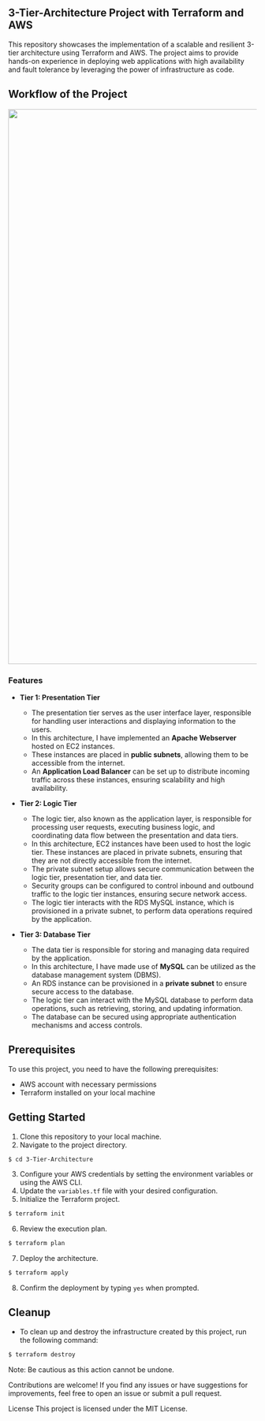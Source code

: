## 3-Tier-Architecture Project with Terraform and AWS

This repository showcases the implementation of a scalable and resilient 3-tier architecture using Terraform and AWS. The project aims to provide hands-on experience in deploying web applications with high availability and fault tolerance by leveraging the power of infrastructure as code.

## Workflow of the Project
<p align="center">
    <img width="1126" alt="3-Tier-Architecture" src="https://github.com/YashPimple/Terraform-AWS-Architecture/assets/97302447/60a3e508-95ad-4dfb-81ee-ea48f1f93441">
</p>

### Features
- **Tier 1: Presentation Tier**
   - The presentation tier serves as the user interface layer, responsible for handling user interactions and displaying information to the users.
   - In this architecture, I have implemented an **Apache Webserver** hosted on EC2 instances.
   - These instances are placed in **public subnets**, allowing them to be accessible from the internet.
   - An **Application Load Balancer** can be set up to distribute incoming traffic across these instances, ensuring scalability and high availability.

- **Tier 2: Logic Tier**
  - The logic tier, also known as the application layer, is responsible for processing user requests, executing business logic, and coordinating data flow between the presentation and data tiers.
  - In this architecture, EC2 instances have been used to host the logic tier. These instances are placed in private subnets, ensuring that they are not directly accessible from the internet.
  - The private subnet setup allows secure communication between the logic tier, presentation tier, and data tier.
  - Security groups can be configured to control inbound and outbound traffic to the logic tier instances, ensuring secure network access.
  - The logic tier interacts with the RDS MySQL instance, which is provisioned in a private subnet, to perform data operations required by the application.
    
- **Tier 3: Database Tier**
   - The data tier is responsible for storing and managing data required by the application.
   - In this architecture, I have made use of **MySQL** can be utilized as the database management system (DBMS).
   - An RDS instance can be provisioned in a **private subnet** to ensure secure access to the database.
   - The logic tier can interact with the MySQL database to perform data operations, such as retrieving, storing, and updating information.
   - The database can be secured using appropriate authentication mechanisms and access controls.


## Prerequisites
To use this project, you need to have the following prerequisites:

- AWS account with necessary permissions
- Terraform installed on your local machine

## Getting Started

1. Clone this repository to your local machine.
2. Navigate to the project directory.

```bash
$ cd 3-Tier-Architecture
```

3. Configure your AWS credentials by setting the environment variables or using the AWS CLI.
4. Update the `variables.tf` file with your desired configuration.
5. Initialize the Terraform project.
```bash
$ terraform init
```
6. Review the execution plan.
```bash
$ terraform plan
```
7. Deploy the architecture.
```bash
$ terraform apply
```

8. Confirm the deployment by typing `yes` when prompted.

## Cleanup
- To clean up and destroy the infrastructure created by this project, run the following command:

```bash
$ terraform destroy
```
Note: Be cautious as this action cannot be undone.

Contributions are welcome! If you find any issues or have suggestions for improvements, feel free to open an issue or submit a pull request.

License
This project is licensed under the MIT License.
